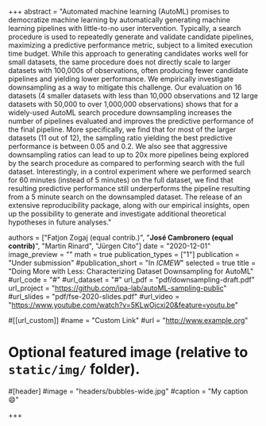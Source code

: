 +++
abstract = "Automated machine learning (AutoML) promises to democratize machine learning by automatically generating machine learning pipelines with little-to-no user intervention. Typically, a search procedure is used to repeatedly generate and validate candidate pipelines, maximizing a predictive performance metric, subject to a limited execution time budget. While this approach to generating candidates works well for small datasets, the same procedure does not directly scale to larger datasets with 100,000s of observations, often producing fewer candidate pipelines and yielding lower performance. We empirically investigate downsampling as a way to mitigate this challenge. Our evaluation on 16 datasets (4 smaller datasets with less than 10,000 observations and 12 large datasets with 50,000 to over 1,000,000 observations) shows that for a widely-used AutoML search procedure downsampling increases the number of pipelines evaluated and improves the predictive performance of the final pipeline. More specifically, we find that for most of the larger datasets (11 out of 12), the sampling ratio yielding the best predictive performance is between 0.05 and 0.2. We also see that aggressive downsampling ratios can lead to up to 20x more pipelines being explored by the search procedure as compared to performing search with the full dataset. Interestingly, in a control experiment where we performed search for 60 minutes (instead of 5 minutes) on the full dataset, we find that resulting predictive performance still underperforms the pipeline resulting from a 5 minute search on the downsampled dataset. The release of an extensive reproducibility package, along with our empirical insights, open up the possibility to generate and investigate additional theoretical hypotheses in future analyses."

authors = ["Fatjon Zogaj (equal contrib.)", "**José Cambronero (equal contrib)**", "Martin Rinard", "Jürgen Cito"]
date = "2020-12-01"
image_preview = ""
math = true
publication_types = ["1"]
publication = "Under submission"
#publication_short = "In *ICMEW*"
selected = true
title = "Doing More with Less: Characterizing Dataset Downsampling for AutoML"
#url_code = "#"
#url_dataset = "#"
url_pdf = "pdf/downsampling-draft.pdf"
url_project = "https://github.com/ipa-lab/autoML-sampling-public" 
#url_slides = "pdf/fse-2020-slides.pdf"
#url_video = "https://www.youtube.com/watch?v=5KLwOjcxi20&feature=youtu.be"

#[[url_custom]]
#name = "Custom Link"
#url = "http://www.example.org"

# Optional featured image (relative to `static/img/` folder).
#[header]
#image = "headers/bubbles-wide.jpg"
#caption = "My caption :smile:"

+++
